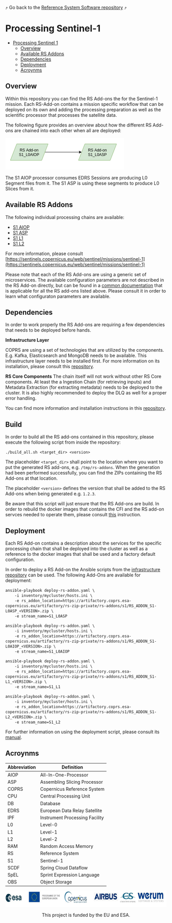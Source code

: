 :arrow_heading_up: Go back to the [Reference System Software repository](https://github.com/COPRS/reference-system-software) :arrow_heading_up:

# Processing Sentinel-1

- [Processing Sentinel 1](#processing-sentinel-1)
  - [Overview](#overview)
  - [Available RS Addons](#available-rs-addons)
  - [Dependencies](#dependencies)
  - [Deployment](#deployment)
  - [Acroynms](#acroynms)

## Overview

Within this repository you can find the RS Add-ons the for the Sentinel-1 mission. Each RS-Add-on contains a mission specific workflow that can be deployed on its own and adding the processing preparation as well as the scientific processor that processes the satellite data.

The following figure provides an overview about how the different RS Add-ons are chained into each other when all are deployed:

![overview](./docs/media/rs_addons_s1_overview.png "Overview")

The S1 AIOP processor consumes EDRS Sessions are producing L0 Segment files from it. The S1 ASP is using these segments to produce L0 Slices from it.

## Available RS Addons

The following individual processing chains are available:

- [S1 AIOP](./s1-l0aiop/doc/ReleaseNote.md)
- [S1 ASP](./s1-l0asp/doc/ReleaseNote.md)
- [S1 L1](./s1-l1/doc/ReleaseNote.md)
- [S1 L2](./s1-l2/doc/ReleaseNote.md)

For more information, please consult [https://sentinels.copernicus.eu/web/sentinel/missions/sentinel-1](https://sentinels.copernicus.eu/web/sentinel/missions/sentinel-1)

Please note that each of the RS Add-ons are using a generic set of microservices. The available configuration parameters are not described in the RS Add-on directly, but can be found in a [common documentation](./docs/common/README.md) that is applicable for all the RS add-ons listed above. Please consult it in order to learn what configuraton parameters are available.

## Dependencies

In order to work properly the RS Add-ons are requiring a few dependencies that needs to be deployed before hands.

**Infrastructure Layer**

COPRS are using a set of technologies that are utilized by the components. E.g. Kafka, Elasticsearch and MongoDB needs to be available. This infrastructure layer needs to be installed first. For more information on its installation, please consult this [repository](https://github.com/COPRS/infrastructure).

**RS Core Components**
The chain itself will not work without other RS Core components. At least the a Ingestion Chain (for retrieving inputs) and Metadata Extraction (for extracting metadata) needs to be deployed to the cluster. It is also highly recommended to deploy the DLQ as well for a proper error handling.

You can find more information and installation instructions in this [repository](https://github.com/COPRS/production-common).

## Build

In order to build all the RS add-ons contained in this repository, please execute the following script from inside the repository:
```
./build_all.sh <target_dir> <version>
```
The placeholder `<target_dir>` shall point to the location where you want to put the generated RS add-ons, e.g. `/tmp/rs-addons`. When the generation had been performed successfully, you can find the ZIPs containing the RS Add-ons at that location.

The placeholder `<version>` defines the version that shall be added to the RS Add-ons when being generated e.g. `1.2.3`.

Be aware that this script will just ensure that the RS Add-ons are build. In order to rebuild the docker images that contains the CFI and the RS add-on servces needed to operate them, please consult [this](https://github.com/COPRS/production-common/blob/main/docs/howto/README.md) instruction.


## Deployment

Each RS Add-on contains a description about the services for the specific processing chain that shall be deployed into the cluster as well as a reference to the docker images that shall be used and a factory default configuration.

In order to deploy a RS Add-on the Ansible scripts from the [infrastructure repository](https://github.com/COPRS/infrastructure) can be used. The following Add-Ons are available for deployment:

```
ansible-playbook deploy-rs-addon.yaml \
    -i inventory/mycluster/hosts.ini \
    -e rs_addon_location=https://artifactory.coprs.esa-copernicus.eu/artifactory/rs-zip-private/rs-addons/s1/RS_ADDON_S1-L0ASP_<VERSION>.zip \
    -e stream_name=S1_L0ASP
```

```
ansible-playbook deploy-rs-addon.yaml \
    -i inventory/mycluster/hosts.ini \
    -e rs_addon_location=https://artifactory.coprs.esa-copernicus.eu/artifactory/rs-zip-private/rs-addons/s1/RS_ADDON_S1-L0AIOP_<VERSION>.zip \
    -e stream_name=S1_L0AIOP
```

```
ansible-playbook deploy-rs-addon.yaml \
    -i inventory/mycluster/hosts.ini \
    -e rs_addon_location=https://artifactory.coprs.esa-copernicus.eu/artifactory/rs-zip-private/rs-addons/s1/RS_ADDON_S1-L1_<VERSION>.zip \
    -e stream_name=S1_L1
```

```
ansible-playbook deploy-rs-addon.yaml \
    -i inventory/mycluster/hosts.ini \
    -e rs_addon_location=https://artifactory.coprs.esa-copernicus.eu/artifactory/rs-zip-private/rs-addons/s1/RS_ADDON_S1-L2_<VERSION>.zip \
    -e stream_name=S1_L2
```

For further information on using the deployment script, please consult its [manual](https://github.com/COPRS/infrastructure/blob/e642b4e78782b3e5d649570e4a72b27cb42efeed/doc/how-to/RS%20Add-on%20-%20RS%20Core.md).

## Acroynms

| Abbreviation | Definition                     |
| ------------ | ------------------------------ |
| AIOP         | All-In-One-Processor           |
| ASP          | Assembling Slicing Processor   |
| COPRS        | Copernicus Reference System    |
| CPU          | Central Processing Unit        |
| DB           | Database                       |
| EDRS         | European Data Relay Satellite  |
| IPF          | Instrument Processing Facility |
| L0           | Level-0                        |
| L1           | Level-1                        |
| L2           | Level-2                        |
| RAM          | Random Access Memory           |
| RS           | Reference System               |
| S1           | Sentinel-1                     |
| SCDF         | Spring Cloud Dataflow          |
| SpEL         | Sprint Expression Language     |
| OBS          | Object Storage                 |

<p align="center">
 <img src="/docs/media/banner.jpg" width="800" height="50" />
</p>
<p align="center">This project is funded by the EU and ESA.</p>
